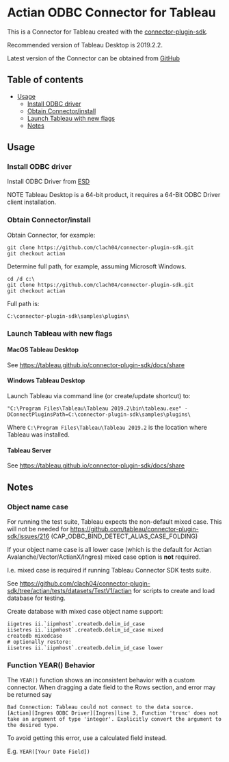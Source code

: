 Actian ODBC Connector for Tableau
=================================

This is a Connector for Tableau created with the [connector-plugin-sdk](https://github.com/tableau/connector-plugin-sdk).

Recommended version of Tableau Desktop is 2019.2.2.

Latest version of the Connector can be obtained from
[GitHub](https://github.com/clach04/connector-plugin-sdk/tree/actian/samples/plugins/actian_odbc)

Table of contents
-----------------

  * [Usage](#usage)
    + [Install ODBC driver](#install-odbc-driver)
    + [Obtain Connector/install](#obtain-connector-install)
    + [Launch Tableau with new flags](#launch-tableau-with-new-flags)
    + [Notes](#notes)


Usage
-----

### Install ODBC driver

Install ODBC Driver from [ESD](https://esd.actian.com/product/Avalanche/Client_Runtime)

NOTE Tableau Desktop is a 64-bit product, it requires a 64-Bit ODBC Driver client installation.

### Obtain Connector/install

Obtain Connector, for example:

    git clone https://github.com/clach04/connector-plugin-sdk.git
    git checkout actian

Determine full path, for example, assuming Microsoft Windows.

    cd /d c:\
    git clone https://github.com/clach04/connector-plugin-sdk.git
    git checkout actian

Full path is:

    C:\connector-plugin-sdk\samples\plugins\

### Launch Tableau with new flags

#### MacOS Tableau Desktop

See https://tableau.github.io/connector-plugin-sdk/docs/share

#### Windows Tableau Desktop

Launch Tableau via command line (or create/update shortcut) to:

    "C:\Program Files\Tableau\Tableau 2019.2\bin\tableau.exe" -DConnectPluginsPath=C:\connector-plugin-sdk\samples\plugins\

Where `C:\Program Files\Tableau\Tableau 2019.2` is the location where Tableau was installed.

#### Tableau Server

See https://tableau.github.io/connector-plugin-sdk/docs/share


Notes
-----

### Object name case

For running the test suite, Tableau expects the non-default mixed case. This will not be needed for https://github.com/tableau/connector-plugin-sdk/issues/216 (CAP_ODBC_BIND_DETECT_ALIAS_CASE_FOLDING)

If your object name case is all lower case (which is the default for Actian Avalanche/Vector/ActianX/Ingres) mixed case option is **not** required.

I.e. mixed case is required if running Tableau Connector SDK tests suite.

See https://github.com/clach04/connector-plugin-sdk/tree/actian/tests/datasets/TestV1/actian for scripts to create and load database for testing.

Create database with mixed case object name support:

    iigetres ii.`iipmhost`.createdb.delim_id_case
    iisetres ii.`iipmhost`.createdb.delim_id_case mixed
    createdb mixedcase
    # optionally restore:
    iisetres ii.`iipmhost`.createdb.delim_id_case lower

### Function YEAR() Behavior

The `YEAR()` function shows an inconsistent behavior with a custom connector. When dragging a date field to the Rows section, and error may be returned say

    Bad Connection: Tableau could not connect to the data source.
    [Actian][Ingres ODBC Driver][Ingres]line 3, Function 'trunc' does not take an argument of type 'integer'. Explicitly convert the argument to the desired type.

To avoid getting this error, use a calculated field instead.

E.g. `YEAR([Your Date Field])`
